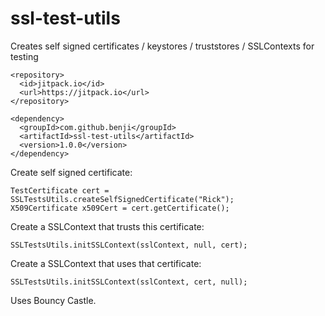 # ssl-test-utils
Creates self signed certificates / keystores / truststores / SSLContexts for testing


```
<repository>
  <id>jitpack.io</id>
  <url>https://jitpack.io</url>
</repository>
```

```
<dependency>
  <groupId>com.github.benji</groupId>
  <artifactId>ssl-test-utils</artifactId>
  <version>1.0.0</version>
</dependency>
```

Create self signed certificate:

```
TestCertificate cert = SSLTestsUtils.createSelfSignedCertificate("Rick");
X509Certificate x509Cert = cert.getCertificate();
```

Create a SSLContext that trusts this certificate:

```SSLContext sslContext = SSLContext.getInstance("TLS");
SSLTestsUtils.initSSLContext(sslContext, null, cert);
```

Create a SSLContext that uses that certificate:

```SSLContext sslContext = SSLContext.getInstance("TLS");
SSLTestsUtils.initSSLContext(sslContext, cert, null);
```

Uses Bouncy Castle.

